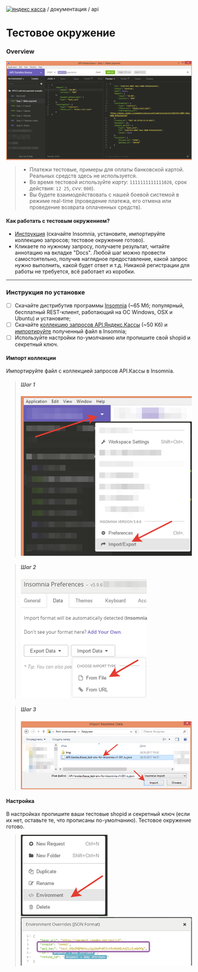 [![яндекс касса](/i/yakassalogo.png "Яндекс Касса")](https://kassa.yandex.ru) / документация / api

Тестовое окружение
==================

### Overview

![пример тестового окружения для тестирования API.Яндекс.Кассы в REST клиенте Insomnia](/checkout-api/sample/rest/insomnia/api.yandex.checkout.insomnia-sample.png "пример тестового окружения для тестирования API.Яндекс.Кассы в REST клиенте Insomnia")

> * Платежи тестовые, примеры для оплаты банковской картой. Реальных средств здесь не используется.
> * Во время тестовой используйте *карту*: `1111111111111026`, срок действия: `12 25`, cvv: `000`).
> * Вы будете взаимодействовать с нашей боевой системой в режиме real-time (проведение платежа, его отмена или проведение возврата оплаченных средств).

#### Как работать с тестовым окружением?

* [Инструкция](#Инструкция-по-установке) (скачайте Insomnia, установите, импортируйте коллекцию запросов; тестовое окружение готово).
* Кликаете по нужному запросу, получаете результат, читайте аннотацию на вкладке "Docs".  Любой шаг можно провести самостоятельно, получив наглядное предоставление, какой запрос нужно выполнить, какой будет ответ и т.д. Никакой регистрации для работы не требуется, всё работает из коробки.

---

### Инструкция по установке
- [ ] Скачайте дистрибутив программы [Insomnia](https://insomnia.rest/) (~65 Мб; популярный, бесплатный REST-клиент, работающий на ОС Windows, OSX и Ubuntu) и установите;
- [ ] Скачайте [коллекцию запросов API.Яндекс.Кассы](#) (~50 Кб) и [импортируйте](#Импорт-коллекции) полученный файл в Insomnia;
- [ ] Используйте настройки по-умолчанию или пропишите свой shopid и секретный ключ.

#### Импорт коллекции

Импортируйте файл с коллекцией запросов API.Кассы в Insomnia.

> ##### Шаг 1
> ![Insomnia import step1](/checkout-api/sample/rest/insomnia/insomnia-import-step1.png "Insomnia import step1")

> ##### Шаг 2
> ![Insomnia import step2](/checkout-api/sample/rest/insomnia/insomnia-import-step2.png "Insomnia import step2")

> ##### Шаг 3
> ![Insomnia import step3](/checkout-api/sample/rest/insomnia/insomnia-import-step3.png "Insomnia import step3")

#### Настройка

В настройках пропишите ваши тестовые shopid и секретный ключ (если их нет, оставьте те, что прописаны по-умолчанию). Тестовое окружение готово.

> ![Insomnia settings step1](/checkout-api/sample/rest/insomnia/settings-step1.png "Insomnia settings step1")
> ![Insomnia settings step2](/checkout-api/sample/rest/insomnia/settings-step2.png "Insomnia settings step2")

<!--
#### Ссылки
* [Insomnia](https://insomnia.rest/) - удобный, бесплатный REST-клиент под все операционные системы.
* Файл с коллекцией запросов API.Кассы
* Документация API.Кассы
* Гайды API.Кассы
:mortar_board: Тестовые окружение для работы с нашим API, это подготовленная нашими специалистами легкий у установке комлекс

-->
